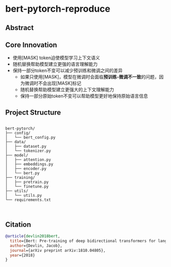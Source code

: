 # bert-pytorch-reproduce

## Abstract


## Core Innovation
- 使用[MASK] token迫使模型学习上下文语义
- 随机替换帮助模型建立更强的语言理解能力
- 保持一部分token不变可以减少预训练和微调之间的差异
    - 如果只使用[MASK]，模型在微调时会面临**预训练-微调不一致**的问题，因为微调时不会出现[MASK]标记
    - 随机替换帮助模型建立更强大的上下文理解能力
    - 保持一部分原始token不变可以帮助模型更好地保持原始语言信息


## Project Structure
```Plain Text

bert-pytorch/
├── config/
│   └── bert_config.py
├── data/
│   ├── dataset.py
│   └── tokenizer.py
├── model/
│   ├── attention.py
│   ├── embeddings.py
│   ├── encoder.py
│   └── bert.py
├── training/
│   ├── pretrain.py
│   └── finetune.py
├── utils/
│   └── utils.py
└── requirements.txt



```





## Citation
```bibtex
@article{devlin2018bert,
  title={Bert: Pre-training of deep bidirectional transformers for language understanding},
  author={Devlin, Jacob},
  journal={arXiv preprint arXiv:1810.04805},
  year={2018}
}

```